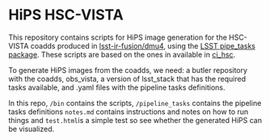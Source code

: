 # HiPS HSC-VISTA
This repository contains scripts for HiPS image generation for the HSC-VISTA coadds produced in [lsst-ir-fusion/dmu4](https://github.com/lsst-uk/lsst-ir-fusion/tree/master/dmu4), using the [LSST pipe_tasks package](https://github.com/lsst/pipe_tasks/tree/main). These scripts are based on the ones in available in [ci_hsc](https://github.com/lsst/ci_hsc_gen3). 

To generate HiPS images from the coadds, we need: a butler repository with the coadds, obs_vista, a version of lsst_stack that has the required tasks available, and .yaml files with the pipeline tasks definitions.

In this repo, ```/bin``` contains the scripts, ```/pipeline_tasks``` contains the pipeline tasks definitions ```notes.md``` contains instructions and notes on how to run things and ```test.html```is a simple test so see whether the generated HiPS can be visualized.
